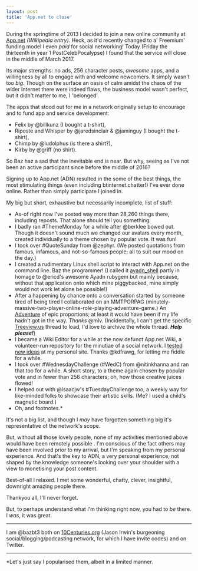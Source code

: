 ```yaml
---
layout: post
title: 'App.net to close'
---
```


During the springtime of 2013 I decided to join a new online community at [App.net](https://en.m.wikipedia.org/wiki/App.net)  *(Wikipedia entry)*.  Heck, as it'd recently changed to a' Freemium' funding model I even *paid* for social networking!  Today (Friday the thirteenth in year 1 PostCelebPocalypse) I found that the service will close in the middle of March 2017.

Its major strengths: no ads, 256 character posts, *awesome* apps, and a willingness by all to engage with and welcome newcomers.  It simply wasn't too *big*.  Though on the surface an oasis of calm amidst the chaos of the wider Internet there were indeed flaws, the business model wasn't perfect, but it didn't matter to me, I 'belonged'.

The apps that stood out for me in a network originally setup to encourage and to fund app and service development:

* Felix by @billkunz (I bought a t-shirt),
* Riposte and Whisper by @jaredsinclair & @jaminguy (I bought the t-shirt),
* Chimp by @ludolphus (*is* there a shirt‽),
* Kirby by @griff (no shirt).

So Baz haz a sad that the inevitable end is near.  But why, seeing as I've not been an active participant since before the middle of 2016?

Signing up to App.net (ADN) resulted in the some of the best things, the most stimulating things (even including btinternet.chatter!) I've ever done online.  Rather than simply participate I joined in.

My big but short, exhaustive but necessarily incomplete, list of stuff:

* As-of right now I've posted way more than 28,260 things there, including reposts.  That alone should tell you something.
* I badly ran #ThemeMonday for a while after @berklee bowed out.  Though it doesn't sound much we changed our avatars every month, created individually to a theme chosen by popular vote.  It was fun!
* I took over #QuoteSunday from @zephyr.  (We posted quotations from famous, infamous, and not-so-famous people; all to suit our mood on the day.)
* I created a rudimentary Linux shell script to interact with App.net on the command line.  Baz the programmer!  (I called it [ayadn_shell](https://github.com/bazbt3/ayadn_shell) partly in homage to @ericd's awesome Ayadn rubygem but mainly because, without that application onto which mine piggybacked, mine simply would not work let alone be possible!)
* After a happening by chance onto a conversation started by someone tired of being tired I collaborated on an MMTPORPAG (minutely-massive-two-player-online-role-playing-adventure-game.)  An [Adventure](https://posts.app.net/64581696) of epic proportions; at least it would have been if my life hadn't got in the way.  *Thanks* @mlv.  (Incidentally, I can't get the specific [Treeview.us](http://treeview.us/home/thread/64581696#a64581696) thread to load, I'd love to archive the whole thread.  ***Help please!***)
* I became a Wiki Editor for a while at the now defunct App.net Wiki, a volunteer-run repository for the minutiae of a social network.  I [tested new ideas](http://bt3.com/index.php?title=Testing) at my personal site.  Thanks @kdfrawg, for letting me fiddle for a while.
* I took over #WednesdayChallenge (#WedC) from @nitinkhanna and ran that too for a while.  A short story, to a theme again chosen by popular vote and in fewer than 256 characters; oh, how those creative juices flowed!
* I helped out with @isaacjw's #TuesdayChallenge too, a weekly way for like-minded folks to showcase their artistic skills.  (Me?  I used a child's magnetic board.)
* Oh, and footnotes.\*

It's not a big list, and though I *may* have forgotten something big it's representative of the network's scope.

But, without all those lovely people, none of my activities  mentioned above would have been remotely possible .  I'm conscious of the fact others may have been involved prior to my arrival, but I'm speaking from my personal experience.  And that's the key to ADN, a very personal experience, not shaped by the knowledge someone's looking over your shoulder with a view to monetising your post content.

Best-of-all I relaxed.  I met some wonderful, chatty, clever, insightful, downright amazing people there.

Thankyou all, I'll never forget.

But, to perhaps understand what I'm thinking right now, you had to *be* there.  I *was*, it was great.

---

I am @bazbt3 both on [10Centuries.org](https://10centuries.org/) (Jason Irwin's burgeoning social/blogging/podcasting network, for which I have invite codes) and on Twitter.

---

*Let's just say I popularised them, albeit in a limited manner.
